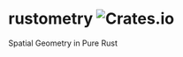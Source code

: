 # rustometry ![Crates.io](https://img.shields.io/crates/v/rustometry)
Spatial Geometry in Pure Rust
